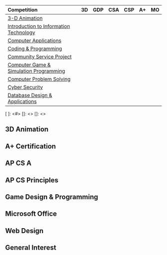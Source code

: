 | Competition                                    | 3D | GDP | CSA | CSP | A+ | MO |
| :---                                           | :---: | :---: | :---: | :---: | :---:  | :---: |
| [3-D Animation][3d]                            |   |   |   |   |   |   |
| [Introduction to Information Technology][iit]  |   |   |   |   |   |   |
| [Computer Applications][ca]                    |   |   |   |   |   |   |
| [Coding & Programming][cp]                     |   |   |   |   |   |   |
| [Community Service Project][csp]               |   |   |   |   |   |   |
| [Computer Game & Simulation Programming][cgsp] |   |   |   |   |   |   |
| [Computer Problem Solving][cps]                |   |   |   |   |   |   |
| [Cyber Security][cs]                           |   |   |   |   |   |   |
| [Database Design & Applications][dba]          |   |   |   |   |   |   |

[3d]:  <https://www.fbla-pbl.org/competitive-event/3-d-animation/>
[iit]: <https://www.fbla-pbl.org/competitive-event/introduction-to-information-technology/>
[ca]:  <https://www.fbla-pbl.org/competitive-event/computer-applications-fbla/>
[cp]:  <https://www.fbla-pbl.org/competitive-event/coding-programming/>
[csp]: <https://www.fbla-pbl.org/competitive-event/community-service-project-fbla/>
[cgsp]: <https://www.fbla-pbl.org/competitive-event/computer-game-simulation-programming/>
[cps]: <https://www.fbla-pbl.org/competitive-event/computer-problem-solving/>
[cs]: <https://www.fbla-pbl.org/competitive-event/cyber-security-fbla/>
[dba]: <https://www.fbla-pbl.org/competitive-event/database-design-applications/>
[ ]: <#>
[]: <>
[]: <>

## 3D Animation

## A+ Certification

## AP CS A

## AP CS Principles

## Game Design & Programming

## Microsoft Office

## Web Design

## General Interest
